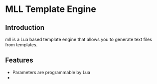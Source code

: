# MLL Template Engine

## Introduction

mll is a Lua based template engine that allows you to generate text files from templates.

## Features

- Parameters are programmable by Lua
-
